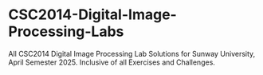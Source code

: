 # CSC2014-Digital-Image-Processing-Labs

All CSC2014 Digital Image Processing Lab Solutions for Sunway University, April Semester 2025.
Inclusive of all Exercises and Challenges.